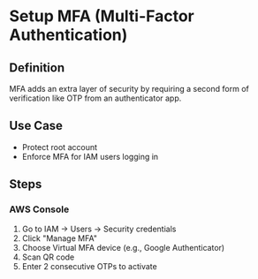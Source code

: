 # Setup MFA (Multi-Factor Authentication)

## Definition
MFA adds an extra layer of security by requiring a second form of verification like OTP from an authenticator app.

## Use Case
- Protect root account
- Enforce MFA for IAM users logging in

## Steps

### AWS Console
1. Go to IAM → Users → Security credentials
2. Click "Manage MFA"
3. Choose Virtual MFA device (e.g., Google Authenticator)
4. Scan QR code
5. Enter 2 consecutive OTPs to activate
